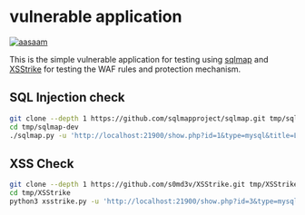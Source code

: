 # vulnerable application

[![aasaam](https://flat.badgen.net/badge/aasaam/software%20development%20group/0277bd?labelColor=000000&icon=https%3A%2F%2Fcdn.jsdelivr.net%2Fgh%2Faasaam%2Finformation%2Flogo%2Faasaam.svg)](https://github.com/aasaam)

This is the simple vulnerable application for testing using [sqlmap](https://github.com/sqlmapproject/sqlmap) and [XSStrike](https://github.com/s0md3v/XSStrike) for testing the WAF rules and protection mechanism.

## SQL Injection check

```bash
git clone --depth 1 https://github.com/sqlmapproject/sqlmap.git tmp/sqlmap-dev
cd tmp/sqlmap-dev
./sqlmap.py -u 'http://localhost:21900/show.php?id=1&type=mysql&title=Lorem+ipsum+dolor+sit+amet%2C+consectetur+adipiscing+elit.'
```

## XSS Check

```bash
git clone --depth 1 https://github.com/s0md3v/XSStrike.git tmp/XSStrike
cd tmp/XSStrike
python3 xsstrike.py -u 'http://localhost:21900/show.php?id=3&type=mysql&title=Aliquam+eget+leo+faucibus%2C+accumsan+nunc+id%2C+interdum+nisl.'
```
